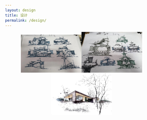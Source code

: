 ```yaml
---
layout: design
title: 设计
permalink: /design/
---
```




<center class="half">    <img src="/assets/image/designs/手绘1.png" width="200"/><img src="/assets/image/designs/手绘2.png" width="200"/><img src="/assets/image/designs/毕设.png" width="200"/> </center>

